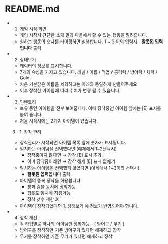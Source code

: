 # README.md

- 1. 게임 시작 화면
    - 게임 시작시 간단한 소개 말과 마을에서 할 수 있는 행동을 알려줍니다.
    - 원하는 행동의 숫자를 타이핑하면 실행합니다. 
    1 ~ 2 이외 입력시 - **잘못된 입력입니다** 출력

- 2. 상태보기
    - 캐릭터의 정보를 표시합니다.
    - 7개의 속성을 가지고 있습니다.
    레벨 / 이름 / 직업 / 공격력 / 방어력 / 체력 / Gold
    - 처음 기본값은 이름을 제외하고는 아래와 동일하게 만들어주세요
    - 이후 장착한 아이템에 따라 수치가 변경 될 수 있습니다.

- 3. 인벤토리
    - 보유 중인 아이템을 전부 보여줍니다.
    이때 장착중인 아이템 앞에는 [E] 표시를 붙여 줍니다.
    - 처음 시작시에는 2가지 아이템이 있습니다.
    
    3 - 1. 장착 관리 
    
    - 장착관리가 시작되면 아이템 목록 앞에 숫자가 표시됩니다.
    - 일치하는 아이템을 선택했다면 (예제에서 1~2선택시)
        - 장착중이지 않다면 → 장착
        [E] 표시 추가
        - 이미 장착중이라면 → 장착 해제
        [E] 표시 없애기
    - 일치하는 아이템을 선택했지 않았다면 (예제에서 1~3이외 선택시)
        - **잘못된 입력입니다** 출력
    - 아이템의 중복 장착을 허용합니다.
        - 창과 검을 동시에 장착가능
        - 갑옷도 동시에 착용가능
        - 장착 갯수 제한 X
    - 아이템이 장착되었다면 1. 상태보기 에 정보가 반영되어야 합니다.

- 4. 장착 개선
    - 각 타입별로 하나의 아이템만 장착가능 - ( 방어구 / 무기 )
    - 방어구를 장착하면 기존 방어구가 있다면 해제하고 장착
    - 무기를 장착하면 기존 무기가 있다면 해제하고 장착
